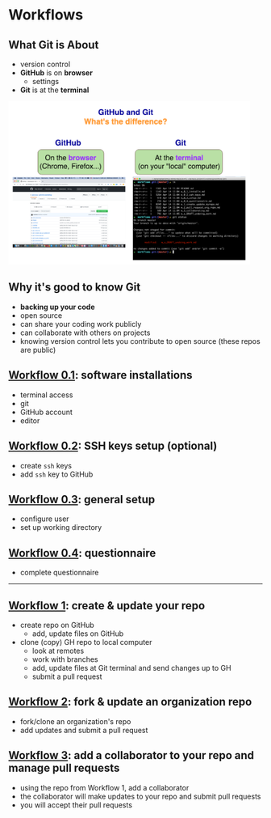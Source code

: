 # Workflows

## What Git is About
- version control
- **GitHub** is on **browser**
  - settings
- **Git** is at the **terminal**

<p>
<img src="../images/git_github_difference.png" width="95%" height="95%" />
</p>


## Why it's good to know Git
- **backing up your code**
- open source
- can share your coding work publicly
- can collaborate with others on projects
- knowing version control lets you contribute to open source (these repos are public)

## [Workflow 0.1](w_0_1_installs.md): software installations
- terminal access
- git 
- GitHub account
- editor

## [Workflow 0.2](w_0_2_ssh_keys.md): SSH keys setup (optional)
- create `ssh` keys
- add `ssh` key to GitHub

## [Workflow 0.3](w_0_3_setup.md): general setup
- configure user
- set up working directory

## [Workflow 0.4](w_0_4_questionnaire.md): questionnaire
- complete questionnaire

---

## [Workflow 1](w_1_create_update_myrepo.md): create & update your repo
- create repo on GitHub
  - add, update files on GitHub
- clone (copy) GH repo to local computer
  - look at remotes
  - work with branches
  - add, update files at Git terminal and send changes up to GH
  - submit a pull request 

## [Workflow 2](w_2_pull_request_org_repo.md): fork & update an organization repo 
- fork/clone an organization's repo
- add updates and submit a pull request

## [Workflow 3](w_3_collaborating.md): add a collaborator to your repo and manage pull requests
- using the repo from Workflow 1, add a collaborator
- the collaborator will make updates to your repo and submit pull requests
- you will accept their pull requests
